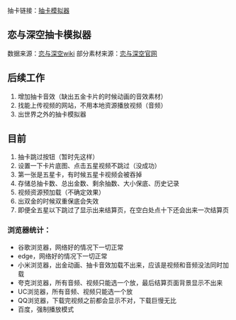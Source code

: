 抽卡链接：[抽卡模拟器](https://chenczn3528.github.io/deepspace/)

## 恋与深空抽卡模拟器
数据来源：[恋与深空wiki](https://wiki.biligame.com/lysk/%E9%A6%96%E9%A1%B5)
部分素材来源：[恋与深空官网](https://deepspace.papegames.com/home)


## 后续工作
1. 增加抽卡音效（缺出五金卡片的时候动画的音效素材） 
2. 找能上传视频的网站，不用本地资源播放视频（音频） 
3. 出世界之外的抽卡模拟器


## 目前
1. 抽卡跳过按钮（暂时先这样）
2. 设置一下卡片底图、点击五星视频不跳过（没成功） 
3. 第一张是五星卡，有时候五星卡视频会被吞掉 
4. 存储总抽卡数、总出金数、剩余抽数、大小保底、历史记录
5. 视频资源预加载（不确定效果）
6. 出双金的时候双重保底会失效
7. 即便全五星以下跳过了显示出来结算页，在空白处点十下还会出来一次结算页


### 浏览器统计：
- 谷歌浏览器，网络好的情况下一切正常 
- edge，网络好的情况下一切正常 
- 小米浏览器，出金动画、抽卡音效加载不出来，应该是视频和音频没法同时加载 
- 夸克浏览器，所有音频、视频只能选一个放，最后结算页面背景显示不出来 
- UC浏览器，所有音频、视频只能选一个放 
- QQ浏览器，下载完视频之前都会显示不对，下载巨慢无比 
- 百度，强制播放模式


